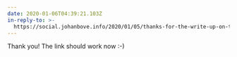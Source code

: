 ```yaml
---
date: 2020-01-06T04:39:21.103Z
in-reply-to: >-
  https://social.johanbove.info/2020/01/05/thanks-for-the-write-up-on-the-indieweb
---
```


Thank you! The link should work now :-)
